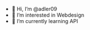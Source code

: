 - 👋 Hi, I’m @adler09
- 👀 I’m interested in Webdesign
- 🌱 I’m currently learning API 


<!---
adler09/adler09 is a ✨ special ✨ repository because its `README.md` (this file) appears on your GitHub profile.
You can click the Preview link to take a look at your changes.
--->
